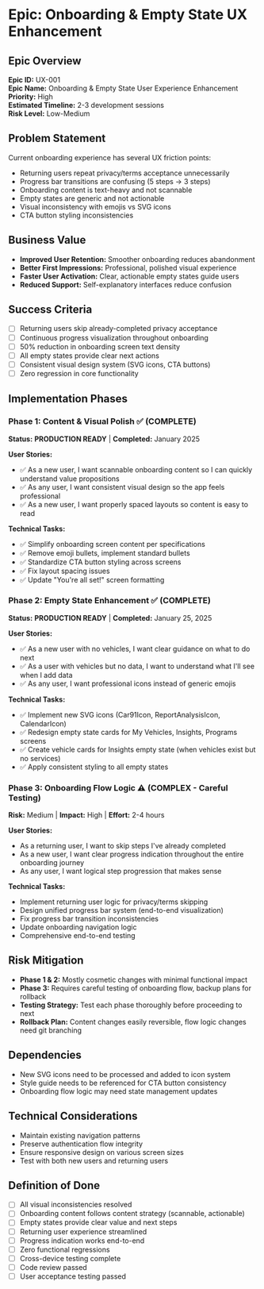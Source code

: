 # Epic: Onboarding & Empty State UX Enhancement

## Epic Overview
**Epic ID:** UX-001  
**Epic Name:** Onboarding & Empty State User Experience Enhancement  
**Priority:** High  
**Estimated Timeline:** 2-3 development sessions  
**Risk Level:** Low-Medium  

## Problem Statement
Current onboarding experience has several UX friction points:
- Returning users repeat privacy/terms acceptance unnecessarily
- Progress bar transitions are confusing (5 steps → 3 steps)  
- Onboarding content is text-heavy and not scannable
- Empty states are generic and not actionable
- Visual inconsistency with emojis vs SVG icons
- CTA button styling inconsistencies

## Business Value
- **Improved User Retention:** Smoother onboarding reduces abandonment
- **Better First Impressions:** Professional, polished visual experience
- **Faster User Activation:** Clear, actionable empty states guide users
- **Reduced Support:** Self-explanatory interfaces reduce confusion

## Success Criteria
- [ ] Returning users skip already-completed privacy acceptance
- [ ] Continuous progress visualization throughout onboarding
- [ ] 50% reduction in onboarding screen text density
- [ ] All empty states provide clear next actions
- [ ] Consistent visual design system (SVG icons, CTA buttons)
- [ ] Zero regression in core functionality

## Implementation Phases

### Phase 1: Content & Visual Polish ✅ **(COMPLETE)**
**Status:** **PRODUCTION READY** | **Completed:** January 2025

**User Stories:**
- ✅ As a new user, I want scannable onboarding content so I can quickly understand value propositions
- ✅ As any user, I want consistent visual design so the app feels professional
- ✅ As a new user, I want properly spaced layouts so content is easy to read

**Technical Tasks:**
- ✅ Simplify onboarding screen content per specifications
- ✅ Remove emoji bullets, implement standard bullets
- ✅ Standardize CTA button styling across screens
- ✅ Fix layout spacing issues
- ✅ Update "You're all set!" screen formatting

### Phase 2: Empty State Enhancement ✅ **(COMPLETE)**
**Status:** **PRODUCTION READY** | **Completed:** January 25, 2025

**User Stories:**
- ✅ As a new user with no vehicles, I want clear guidance on what to do next
- ✅ As a user with vehicles but no data, I want to understand what I'll see when I add data
- ✅ As any user, I want professional icons instead of generic emojis

**Technical Tasks:**
- ✅ Implement new SVG icons (Car91Icon, ReportAnalysisIcon, CalendarIcon)
- ✅ Redesign empty state cards for My Vehicles, Insights, Programs screens
- ✅ Create vehicle cards for Insights empty state (when vehicles exist but no services)
- ✅ Apply consistent styling to all empty states

### Phase 3: Onboarding Flow Logic ⚠️ **(COMPLEX - Careful Testing)**
**Risk:** Medium | **Impact:** High | **Effort:** 2-4 hours

**User Stories:**
- As a returning user, I want to skip steps I've already completed
- As a new user, I want clear progress indication throughout the entire onboarding journey
- As any user, I want logical step progression that makes sense

**Technical Tasks:**
- Implement returning user logic for privacy/terms skipping
- Design unified progress bar system (end-to-end visualization)
- Fix progress bar transition inconsistencies
- Update onboarding navigation logic
- Comprehensive end-to-end testing

## Risk Mitigation
- **Phase 1 & 2:** Mostly cosmetic changes with minimal functional impact
- **Phase 3:** Requires careful testing of onboarding flow, backup plans for rollback
- **Testing Strategy:** Test each phase thoroughly before proceeding to next
- **Rollback Plan:** Content changes easily reversible, flow logic changes need git branching

## Dependencies
- New SVG icons need to be processed and added to icon system
- Style guide needs to be referenced for CTA button consistency
- Onboarding flow logic may need state management updates

## Technical Considerations
- Maintain existing navigation patterns
- Preserve authentication flow integrity  
- Ensure responsive design on various screen sizes
- Test with both new users and returning users

## Definition of Done
- [ ] All visual inconsistencies resolved
- [ ] Onboarding content follows content strategy (scannable, actionable)
- [ ] Empty states provide clear value and next steps
- [ ] Returning user experience streamlined
- [ ] Progress indication works end-to-end
- [ ] Zero functional regressions
- [ ] Cross-device testing complete
- [ ] Code review passed
- [ ] User acceptance testing passed